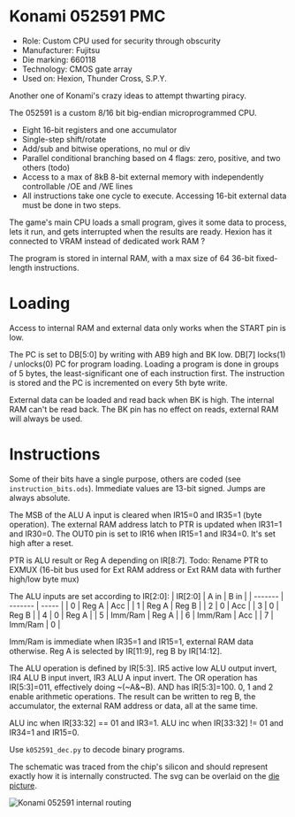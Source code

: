 # Konami 052591 PMC

* Role: Custom CPU used for security through obscurity
* Manufacturer: Fujitsu
* Die marking: 660118
* Technology: CMOS gate array
* Used on: Hexion, Thunder Cross, S.P.Y.

Another one of Konami's crazy ideas to attempt thwarting piracy.

The 052591 is a custom 8/16 bit big-endian microprogrammed CPU.
* Eight 16-bit registers and one accumulator
* Single-step shift/rotate
* Add/sub and bitwise operations, no mul or div
* Parallel conditional branching based on 4 flags: zero, positive, and two others (todo)
* Access to a max of 8kB 8-bit external memory with independently controllable /OE and /WE lines
* All instructions take one cycle to execute. Accessing 16-bit external data must be done in two steps.

The game's main CPU loads a small program, gives it some data to process, lets it run, and gets interrupted when the results are ready.
Hexion has it connected to VRAM instead of dedicated work RAM ?

The program is stored in internal RAM, with a max size of 64 36-bit fixed-length instructions.

# Loading

Access to internal RAM and external data only works when the START pin is low.

The PC is set to DB[5:0] by writing with AB9 high and BK low. DB[7] locks(1) / unlocks(0) PC for program loading.
Loading a program is done in groups of 5 bytes, the least-significant one of each instruction first.
The instruction is stored and the PC is incremented on every 5th byte write.

External data can be loaded and read back when BK is high.
The internal RAM can't be read back. The BK pin has no effect on reads, external RAM will always be used.

# Instructions

Some of their bits have a single purpose, others are coded (see `instruction_bits.ods`).
Immediate values are 13-bit signed. Jumps are always absolute.

The MSB of the ALU A input is cleared when IR15=0 and IR35=1 (byte operation).
The external RAM address latch to PTR is updated when IR31=1 and IR30=0.
The OUT0 pin is set to IR16 when IR15=1 and IR34=0. It's set high after a reset.

PTR is ALU result or Reg A depending on IR[8:7]. Todo: Rename PTR to EXMUX (16-bit bus used for Ext RAM address or Ext RAM data with further high/low byte mux)

The ALU inputs are set according to IR[2:0]:
| IR[2:0] | A in    | B in  |
| ------- | ------- | ----- |
| 0       | Reg A   | Acc   |
| 1       | Reg A   | Reg B |
| 2       | 0       | Acc   |
| 3       | 0       | Reg B |
| 4       | 0       | Reg A |
| 5       | Imm/Ram | Reg A |
| 6       | Imm/Ram | Acc   |
| 7       | Imm/Ram | 0     |

Imm/Ram is immediate when IR35=1 and IR15=1, external RAM data otherwise.
Reg A is selected by IR[11:9], reg B by IR[14:12].

The ALU operation is defined by IR[5:3]. IR5 active low ALU output invert, IR4 ALU B input invert, IR3 ALU A input invert.
The OR operation has IR[5:3]=011, effectively doing ~(~A&~B). AND has IR[5:3]=100. 0, 1 and 2 enable arithmetic operations.
The result can be written to reg B, the accumulator, the external RAM address or data, all at the same time.

ALU inc when IR[33:32] == 01 and IR3=1.
ALU inc when IR[33:32] != 01 and IR34=1 and IR15=0.

Use `k052591_dec.py` to decode binary programs.

The schematic was traced from the chip's silicon and should represent exactly how it is internally constructed. The svg can be overlaid on the [die picture](https://siliconpr0n.org/map/konami/052591/furrtek_mz/).

![Konami 052591 internal routing](trace.png)
